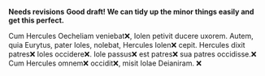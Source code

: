 **Needs revisions**
**Good draft!  We can tidy up the minor things easily and get this perfect.**

Cum Hercules Oecheliam veniebat❌, Iolen petivit ducere uxorem. Autem, quia Eurytus, pater Ioles, nolebat, Hercules Iolen❌ cepit. Hercules dixit patres❌ Ioles occidere❌. Iole passus❌ est patres❌ sua patres occidisse.❌ Cum Hercules omnem❌ occidit❌, misit Iolae Deianiram. ❌

